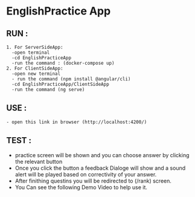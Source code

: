# EnglishPractice App

## RUN : 
    1. For ServerSideApp:
      -open terminal
      -cd EnglishPracticeApp
      -run the command : (docker-compose up)
    2. For ClientSideApp:
      -open new terminal
      - run the command (npm install @angular/cli)
      -cd EnglishPracticeApp/ClientSideApp
      -run the command (ng serve)
## USE : 
    - open this link in browser (http://localhost:4200/)
    
## TEST :
  - practice screen will be shown and you can choose answer by clicking the relevant button
  - Once you click the button a feedback Dialoge will show and a sound alert will be played based on correctivity of your answer.
  - After finithing questins you will be redirected to (/rank) screen.
  - You Can see the following Demo Video to help use it.
